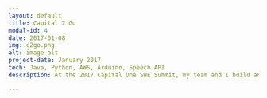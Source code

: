 ```yaml
---
layout: default
title: Capital 2 Go
modal-id: 4
date: 2017-01-08
img: c2go.png
alt: image-alt
project-date: January 2017
tech: Java, Python, AWS, Arduino, Speech API
description: At the 2017 Capital One SWE Summit, my team and I build an banking app that translates voice into QR codes that improves the cash withdrawal process. I worked on building QR code generation and detection for an Arduino ATM.

---
```

